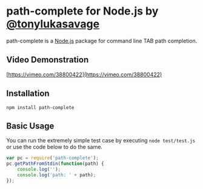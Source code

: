 # path-complete for Node.js by [@tonylukasavage](https://twitter.com/#!/tonylukasavage)

path-complete is a [Node.js](http://nodejs.org/) package for command line TAB path completion. 

## Video Demonstration

[https://vimeo.com/38800422](https://vimeo.com/38800422)

## Installation

`npm install path-complete`

## Basic Usage

You can run the extremely simple test case by executing `node test/test.js` or use the code below to do the same.

```javascript
var pc = require('path-complete');
pc.getPathFromStdin(function(path) {
	console.log('');
	console.log('path: ' + path);
});
```